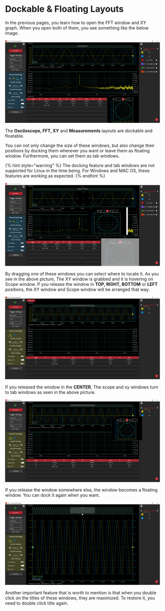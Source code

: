 # Dockable & Floating Layouts

In the previous pages, you learn how to open the FFT window and XY graph. When you open both of them, you see something like the below image.

![](../../../../.gitbook/assets/image%20%2881%29.png)

The **Osciloscope, FFT, XY** and **Measurements** layouts are dockable and floatable. 

You can not only change the size of these windows, but also change their positions by docking them wherever you want or leave them as floating window. Furthermore, you can set them as tab windows.

{% hint style="warning" %}
The docking feature and tab windows are not supported for Linux in the time being. For Windows and MAC OS, these features are working as expected.
{% endhint %}

![](../../../../.gitbook/assets/image%20%2858%29.png)

By dragging one of these windows you can select where to locate it. As you see in the above picture, The XY window is grabbed and it is hovering on Scope window. If you release the window in **TOP, RIGHT, BOTTOM** or **LEFT** positions, the XY window and Scope window will be arranged that way. 

![](../../../../.gitbook/assets/image%20%28160%29.png)

If you released the window in the **CENTER**, The scope and xy windows turn to tab windows as seen in the above picture.

![](../../../../.gitbook/assets/image%20%2854%29.png)

If you release the window somewhere else, the window becomes a floating window. You can dock it again when you want. 

![](../../../../.gitbook/assets/image%20%2859%29.png)

Another important feature that is worth to mention is that when you double click on the titles of these windows, they are maximized. To restore it, you need to double click title again.





